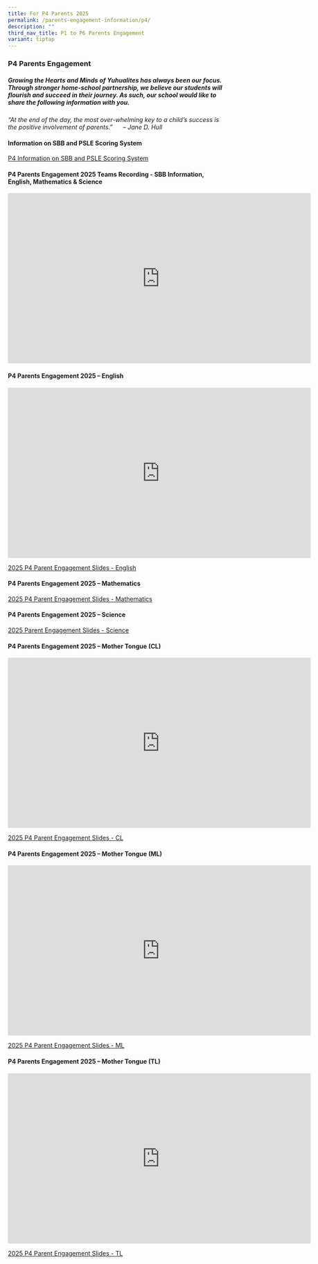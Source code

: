```yaml
---
title: For P4 Parents 2025
permalink: /parents-engagement-information/p4/
description: ""
third_nav_title: P1 to P6 Parents Engagement
variant: tiptap
---
```

<h3>P4 Parents Engagement</h3>
<h5>Growing the Hearts and Minds of Yuhualites has always been our focus. Through stronger home-school partnership, we believe our students will flourish and succeed in their journey. As such, our school would like to share the following information with you.</h5>
<p><em>“At the end of the day, the most over-whelming key to a child’s success is the positive involvement of parents.”&nbsp; &nbsp; &nbsp; – Jane D. Hull</em>
</p>
<h4><strong>Information on SBB and PSLE Scoring System</strong></h4>
<p><a href="/files/P4_Info_on_SBB_and_PSLE_Scoring_System_for_parents.pdf" rel="noopener nofollow" target="_blank">P4 Information on SBB and PSLE Scoring System</a>
</p>
<h4><strong>P4 Parents Engagement 2025 Teams Recording - SBB Information, English, Mathematics &amp; Science</strong></h4>
<div class="iframe-wrapper">
<iframe height="393" width="699" allowfullscreen="true" frameborder="0" src="https://www.youtube.com/embed/aj52Q1SkPag?si=s0o6Vqvg9uEfeqx9"></iframe>
</div>
<h4><strong>P4 Parents Engagement 2025 – English</strong></h4>
<div class="iframe-wrapper">
<iframe height="393" width="699" allowfullscreen="true" frameborder="0" src="https://www.youtube.com/embed/yrandZCqQUg?si=lTwYUD8XSmNx3TSc"></iframe>
</div>
<p><a href="/files/2025_P4_Parent_Engagement_EL.pdf" rel="noopener nofollow" target="_blank">2025 P4 Parent Engagement Slides - English</a>
</p>
<h4><strong>P4 Parents Engagement 2025 – Mathematics</strong></h4>
<p><a href="/files/2025_P4_Parent_Engagement_MA.pdf" rel="noopener nofollow" target="_blank">2025 P4 Parent Engagement Slides - Mathematics</a>
</p>
<h4><strong>P4 Parents Engagement 2025 – Science</strong></h4>
<p><a href="/files/2025_Parent_engagement_P4_SC.pdf" rel="noopener nofollow" target="_blank">2025 Parent Engagement Slides - Science</a>
</p>
<h4><strong>P4 Parents Engagement 2025 – Mother Tongue (CL)</strong></h4>
<div class="iframe-wrapper">
<iframe height="393" width="699" allowfullscreen="true" frameborder="0" src="https://www.youtube.com/embed/wYMqG7tBfHM?si=RVY5Cj23BBGwGPU-"></iframe>
</div>
<p><a href="/files/2025_P4_Parent_Engagement_CL.pdf" rel="noopener nofollow" target="_blank">2025 P4 Parent Engagement Slides - CL</a>
</p>
<h4><strong>P4 Parents Engagement 2025 – Mother Tongue (ML)</strong></h4>
<div class="iframe-wrapper">
<iframe height="393" width="699" allowfullscreen="true" frameborder="0" src="https://www.youtube.com/embed/xV6pMgza0LA?si=UsYrqOGr3ZpSCRSN"></iframe>
</div>
<p><a href="/files/2025_P4_Parent_Engagement_ML_New.pdf" rel="noopener nofollow" target="_blank">2025 P4 Parent Engagement Slides - ML</a>
</p>
<h4><strong>P4 Parents Engagement 2025 – Mother Tongue (TL)</strong></h4>
<div class="iframe-wrapper">
<iframe height="393" width="699" allowfullscreen="true" frameborder="0" src="https://www.youtube.com/embed/YWdbeZMuovU?si=bqrAwmGSUQ8Y8XJC"></iframe>
</div>
<p><a href="/files/2025_P4_Parent_Engagement_TL_New.pdf" rel="noopener nofollow" target="_blank">2025 P4 Parent Engagement Slides - TL</a>
</p>
<h4></h4>
<p></p>
<p></p>